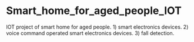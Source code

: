 # Smart_home_for_aged_people_IOT
IOT project of smart home for aged people. 1) smart electronics devices. 2) voice command operated smart electronics devices. 3) fall detection. 
